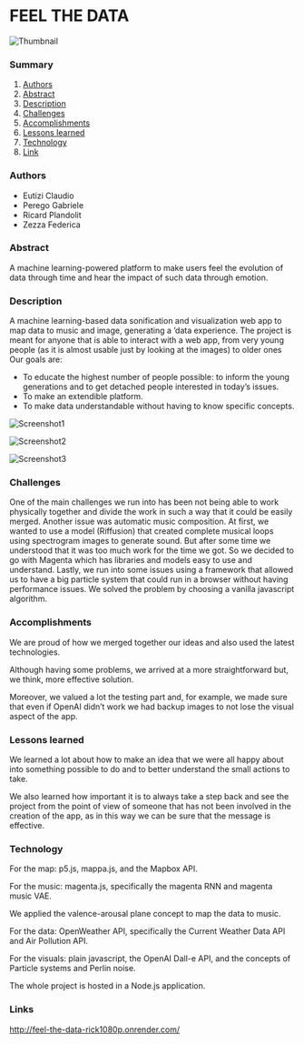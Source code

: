 # FEEL THE DATA 
![Thumbnail](https://github.com/Pego43/CPAC-Project--Feel-The-Data/assets/48025739/19fe9bd8-86c3-4ffd-958b-1dd2ec4969fe)

### Summary
1. [Authors](#authors)
2. [Abstract](#abstract)
3. [Description](#desc)
4. [Challenges](#chal)
5. [Accomplishments](#acc)
6. [Lessons learned](#less)
7. [Technology](#tec)
8. [Link](#projectlink)

### Authors <a name = "authors"></a>
- Eutizi Claudio
- Perego Gabriele
- Ricard Plandolit
- Zezza Federica


### Abstract <a name = "abstract"></a>
A machine learning-powered platform to make users feel the
evolution of data through time and hear the impact of such data through emotion.

### Description <a name = "desc"></a>
A machine learning-based data sonification and visualization web app to
map data to music and image, generating a ’data experience. The project is meant for
anyone that is able to interact with a web app, from very young people (as it is almost
usable just by looking at the images) to older ones
Our goals are:
  - To educate the highest number of people possible: to inform the young generations and to get detached people interested in today’s issues.
  - To make an extendible platform.
  - To make data understandable without having to know specific concepts.

![Screenshot1](https://github.com/Pego43/CPAC-Project--Feel-The-Data/assets/48025739/2df71dd4-40ff-4536-a23d-6558b74ab881)

![Screenshot2](https://github.com/Pego43/CPAC-Project--Feel-The-Data/assets/48025739/901fa7e6-48d3-4855-bf0b-eb80d69315a9)

![Screenshot3](https://github.com/Pego43/CPAC-Project--Feel-The-Data/assets/48025739/ca8a5a3e-3e84-49d3-9465-97d250965043)

### Challenges <a name = "chall"></a>
One of the main challenges we run into has been not being able to work physically
together and divide the work in such a way that it could be easily merged.
Another issue was automatic music composition. At first, we wanted to use a model
(Riffusion) that created complete musical loops using spectrogram images to generate
sound. But after some time we understood that it was too much work for the time we
got. So we decided to go with Magenta which has libraries and models easy to use and
understand.
Lastly, we run into some issues using a framework that allowed us to have a big particle
system that could run in a browser without having performance issues. We solved the
problem by choosing a vanilla javascript algorithm.

### Accomplishments <a name = "acc"></a>
We are proud of how we merged together our ideas and also used the latest
technologies.

Although having some problems, we arrived at a more straightforward but,
we think, more effective solution. 

Moreover, we valued a lot the testing part and, for
example, we made sure that even if OpenAI didn’t work we had backup images to not
lose the visual aspect of the app.

### Lessons learned <a name = "less"></a>
We learned a lot about how to make an idea that we were all happy about into
something possible to do and to better understand the small actions to take.

We also learned how important it is to always take a step back and see the project from the point
of view of someone that has not been involved in the creation of the app, as in this way
we can be sure that the message is effective.

### Technology <a name = "tec"></a>
For the map: p5.js, mappa.js, and the Mapbox API.


For the music: magenta.js, specifically the magenta RNN and magenta music VAE.


We applied the valence-arousal plane concept to map the data to music.


For the data: OpenWeather API, specifically the Current Weather Data API and Air Pollution API.


For the visuals: plain javascript, the OpenAI Dall-e API, and the concepts of Particle systems and Perlin noise.


The whole project is hosted in a Node.js application.

### Links <a name = "projectlink"></a>
http://feel-the-data-rick1080p.onrender.com/

